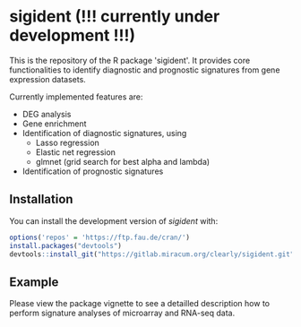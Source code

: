 # sigident (!!! currently under development !!!)

This is the repository of the R package 'sigident'. It provides core functionalities to identify diagnostic and prognostic signatures from gene expression datasets.

Currently implemented features are: 

- DEG analysis
- Gene enrichment
- Identification of diagnostic signatures, using
  + Lasso regression
  + Elastic net regression 
  + glmnet (grid search for best alpha and lambda) 
- Identification of prognostic signatures 

## Installation

You can install the development version of *sigident* with:

``` r
options('repos' = 'https://ftp.fau.de/cran/')
install.packages("devtools")
devtools::install_git("https://gitlab.miracum.org/clearly/sigident.git")
```

## Example

Please view the package vignette to see a detailled description how to perform signature analyses of microarray and RNA-seq data. 


